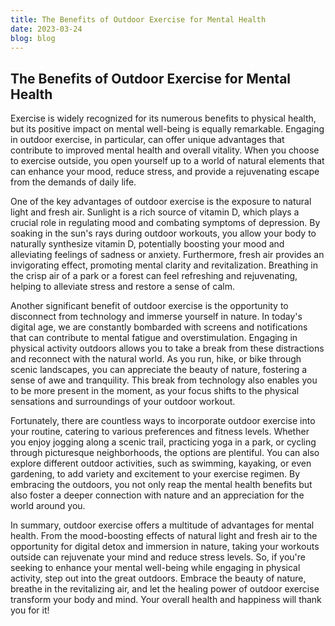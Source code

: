 ```yaml
---
title: The Benefits of Outdoor Exercise for Mental Health
date: 2023-03-24
blog: blog
---
```


## The Benefits of Outdoor Exercise for Mental Health

Exercise is widely recognized for its numerous benefits to physical health, but its positive impact on mental well-being is equally remarkable. Engaging in outdoor exercise, in particular, can offer unique advantages that contribute to improved mental health and overall vitality. When you choose to exercise outside, you open yourself up to a world of natural elements that can enhance your mood, reduce stress, and provide a rejuvenating escape from the demands of daily life.

One of the key advantages of outdoor exercise is the exposure to natural light and fresh air. Sunlight is a rich source of vitamin D, which plays a crucial role in regulating mood and combating symptoms of depression. By soaking in the sun's rays during outdoor workouts, you allow your body to naturally synthesize vitamin D, potentially boosting your mood and alleviating feelings of sadness or anxiety. Furthermore, fresh air provides an invigorating effect, promoting mental clarity and revitalization. Breathing in the crisp air of a park or a forest can feel refreshing and rejuvenating, helping to alleviate stress and restore a sense of calm.

Another significant benefit of outdoor exercise is the opportunity to disconnect from technology and immerse yourself in nature. In today's digital age, we are constantly bombarded with screens and notifications that can contribute to mental fatigue and overstimulation. Engaging in physical activity outdoors allows you to take a break from these distractions and reconnect with the natural world. As you run, hike, or bike through scenic landscapes, you can appreciate the beauty of nature, fostering a sense of awe and tranquility. This break from technology also enables you to be more present in the moment, as your focus shifts to the physical sensations and surroundings of your outdoor workout.

Fortunately, there are countless ways to incorporate outdoor exercise into your routine, catering to various preferences and fitness levels. Whether you enjoy jogging along a scenic trail, practicing yoga in a park, or cycling through picturesque neighborhoods, the options are plentiful. You can also explore different outdoor activities, such as swimming, kayaking, or even gardening, to add variety and excitement to your exercise regimen. By embracing the outdoors, you not only reap the mental health benefits but also foster a deeper connection with nature and an appreciation for the world around you.

In summary, outdoor exercise offers a multitude of advantages for mental health. From the mood-boosting effects of natural light and fresh air to the opportunity for digital detox and immersion in nature, taking your workouts outside can rejuvenate your mind and reduce stress levels. So, if you're seeking to enhance your mental well-being while engaging in physical activity, step out into the great outdoors. Embrace the beauty of nature, breathe in the revitalizing air, and let the healing power of outdoor exercise transform your body and mind. Your overall health and happiness will thank you for it!
